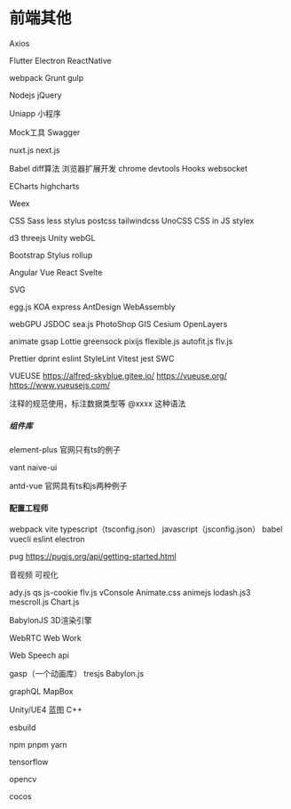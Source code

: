 # 前端其他

Axios

Flutter
Electron
ReactNative

webpack
Grunt
gulp


Nodejs
jQuery

Uniapp
小程序

Mock工具
Swagger

nuxt.js
next.js

Babel
diff算法
浏览器扩展开发
chrome devtools
Hooks
websocket

ECharts
highcharts

Weex

CSS
Sass
less
stylus
postcss
tailwindcss
UnoCSS
CSS in JS
stylex


d3
threejs
Unity
webGL

Bootstrap
Stylus
rollup

Angular
Vue
React
Svelte

SVG

egg.js
KOA
express
AntDesign
WebAssembly

webGPU
JSDOC
sea.js
PhotoShop
GIS
Cesium
OpenLayers

animate
gsap
Lottie
greensock
pixijs
flexible.js
autofit.js
flv.js

Prettier
dprint
eslint
StyleLint
Vitest
jest
SWC


VUEUSE
https://alfred-skyblue.gitee.io/
https://vueuse.org/
https://www.vueusejs.com/


注释的规范使用，标注数据类型等  @xxxx  这种语法


##### 组件库

element-plus
官网只有ts的例子

vant
naive-ui

antd-vue
官网具有ts和js两种例子

#### 配置工程师
webpack
vite
typescript（tsconfig.json）
javascript（jsconfig.json）
babel
vuecli
eslint
electron

pug
https://pugjs.org/api/getting-started.html

音视频
可视化

ady.js
qs
js-cookie
flv.js
vConsole
Animate.css
animejs
lodash.js3
mescroll.js
Chart.js


BabylonJS
3D渲染引擎

WebRTC
Web Work

Web Speech api

gasp（一个动画库）
tresjs
Babylon.js

graphQL
MapBox

Unity/UE4
蓝图
C++

esbuild

npm 
pnpm 
yarn

tensorflow

opencv

cocos